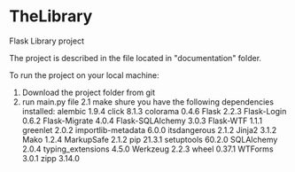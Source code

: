 # TheLibrary
Flask Library project

The project is described in the file located in "documentation" folder.

To run the project on your local machine:
1. Download the project folder from git
2. run main.py file
 2.1 make shure you have the following dependencies installed: 
alembic            1.9.4
click              8.1.3
colorama           0.4.6
Flask              2.2.3
Flask-Login        0.6.2
Flask-Migrate      4.0.4
Flask-SQLAlchemy   3.0.3
Flask-WTF          1.1.1
greenlet           2.0.2
importlib-metadata 6.0.0
itsdangerous       2.1.2
Jinja2             3.1.2
Mako               1.2.4
MarkupSafe         2.1.2
pip                21.3.1
setuptools         60.2.0
SQLAlchemy         2.0.4
typing_extensions  4.5.0
Werkzeug           2.2.3
wheel              0.37.1
WTForms            3.0.1
zipp               3.14.0
